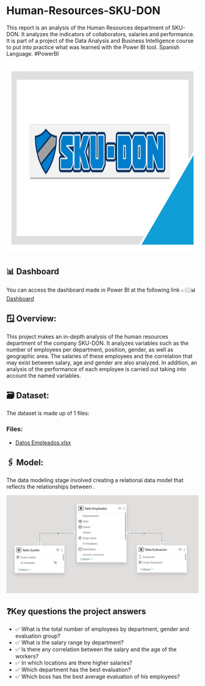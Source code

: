 # Human-Resources-SKU-DON
This report is an analysis of the Human Resources department of SKU-DON. It analyzes the indicators of collaborators, salaries and performance. It is part of a project of the Data Analysis and Business Intelligence course to put into practice what was learned with the Power BI tool. Spanish Language. #PowerBI
<div align="center">
<img src="https://github.com/IrisMejuto/Human-Resources-SKU-DON/blob/main/Images/Slide1.JPG" alt="Logo" width="800" height="500">
</div>

## 📊 Dashboard
You can access the dashboard made in Power BI at the following link 👉🏼📊 [Dashboard](https://app.powerbi.com/view?r=eyJrIjoiN2QyYmVkYmUtY2ZmZi00ZGYxLTg5MTQtZjY5OTU5ODY5N2FiIiwidCI6IjA1ZWE3NGEzLTkyYzUtNGMzMS05NzhhLTkyNWMzYzc5OWNkMCIsImMiOjh9)

## 🪟 Overview:
This project makes an in-depth analysis of the human resources department of the company SKU-DON. It analyzes variables such as the number of employees per department, position, gender, as well as geographic area. The salaries of these employees and the correlation that may exist between salary, age and gender are also analyzed. In addition, an analysis of the performance of each employee is carried out taking into account the named variables.

## 🗃️ Dataset:

The dataset is made up of 1 files:

### Files:
* [Datos Empleados.xlsx](https://github.com/IrisMejuto/Human-Resources-SKU-DON/blob/main/Datos%2BEmpleados.xlsx)

## 🖇️ Model:

The data modeling stage involved creating a relational data model that reflects the relationships between .

![image](https://github.com/IrisMejuto/Human-Resources-SKU-DON/blob/main/Images/Captura%20model.png)


## ❓Key questions the project answers
* ✅ What is the total number of employees by department, gender and evaluation group?
* ✅ What is the salary range by department?
* ✅ Is there any correlation between the salary and the age of the workers?
* ✅ In which locations are there higher salaries?
* ✅ Which department has the best evaluation?
* ✅ Which boss has the best average evaluation of his employees?



